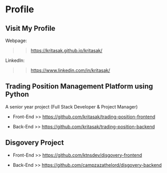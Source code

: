 # Profile

## Visit My Profile

Webpage:

> > https://kritasak.github.io/kritasak/

LinkedIn:

> > https://www.linkedin.com/in/kritasak/

## Trading Position Management Platform using Python

A senior year project (Full Stack Developer & Project Manager)

- Front-End >> https://github.com/kritasak/trading-position-frontend

- Back-End >> https://github.com/kritasak/trading-position-backend

## Disgovery Project

- Front-End >> https://github.com/ktnsdev/disgovery-frontend

- Back-End >> https://github.com/campzazathelord/disgovery-backend
